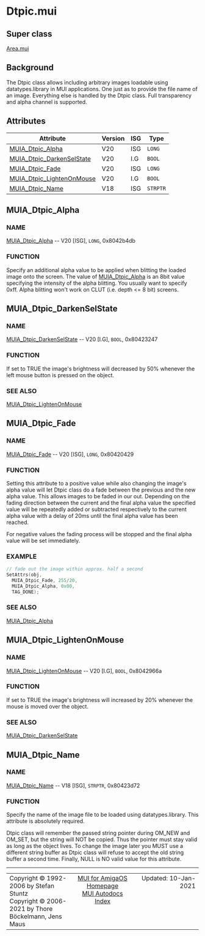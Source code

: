 # Dtpic.mui
## Super class
[Area.mui](MUI_Area.md)
## Background
The Dtpic class allows including arbitrary images loadable using
datatypes.library in MUI applications. One just as to provide the file name
of an image. Everything else is handled by the Dtpic class. Full
transparency and alpha channel is supported.
## Attributes
Attribute|Version|ISG|Type
---------|-------|---|----
[MUIA_Dtpic_Alpha](MUI_Dtpic.md/#MUIA_Dtpic_Alpha)|V20|ISG|`LONG`
[MUIA_Dtpic_DarkenSelState](MUI_Dtpic.md/#MUIA_Dtpic_DarkenSelState)|V20|I.G|`BOOL`
[MUIA_Dtpic_Fade](MUI_Dtpic.md/#MUIA_Dtpic_Fade)|V20|ISG|`LONG`
[MUIA_Dtpic_LightenOnMouse](MUI_Dtpic.md/#MUIA_Dtpic_LightenOnMouse)|V20|I.G|`BOOL`
[MUIA_Dtpic_Name](MUI_Dtpic.md/#MUIA_Dtpic_Name)|V18|ISG|`STRPTR`

## MUIA_Dtpic_Alpha
### NAME
[MUIA_Dtpic_Alpha](MUI_Dtpic.md/#MUIA_Dtpic_Alpha) -- V20 [ISG], `LONG`, 0x8042b4db

### FUNCTION
Specify an additional alpha value to be applied when blitting the loaded
image onto the screen. The value of [MUIA_Dtpic_Alpha](MUI_Dtpic.md/#MUIA_Dtpic_Alpha) is an 8bit value
specifying the intensity of the alpha blitting. You usually want to specify
0xff. Alpha blitting won't work on CLUT (i.e. depth <= 8 bit) screens.

## MUIA_Dtpic_DarkenSelState
### NAME
[MUIA_Dtpic_DarkenSelState](MUI_Dtpic.md/#MUIA_Dtpic_DarkenSelState) -- V20 [I.G], `BOOL`, 0x80423247

### FUNCTION
If set to TRUE the image's brightness will decreased by 50% whenever the
left mouse button is pressed on the object.

### SEE ALSO
[MUIA_Dtpic_LightenOnMouse](MUI_Dtpic.md/#MUIA_Dtpic_LightenOnMouse)

## MUIA_Dtpic_Fade
### NAME
[MUIA_Dtpic_Fade](MUI_Dtpic.md/#MUIA_Dtpic_Fade) -- V20 [ISG], `LONG`, 0x80420429

### FUNCTION
Setting this attribute to a positive value while also changing the image's alpha
value will let Dtpic class do a fade between the previous and the new alpha
value. This allows images to be faded in our out. Depending on the fading
direction between the current and the final alpha value the specified value will
be repeatedly added or subtracted respectively to the current alpha value with a
delay of 20ms until the final alpha value has been reached.

For negative values the fading process will be stopped and the final alpha value
will be set immediately.

### EXAMPLE
```c++
// fade out the image within approx. half a second
SetAttrs(obj,
  MUIA_Dtpic_Fade, 255/20,
  MUIA_Dtpic_Alpha, 0x00,
  TAG_DONE);
```

### SEE ALSO
[MUIA_Dtpic_Alpha](MUI_Dtpic.md/#MUIA_Dtpic_Alpha)

## MUIA_Dtpic_LightenOnMouse
### NAME
[MUIA_Dtpic_LightenOnMouse](MUI_Dtpic.md/#MUIA_Dtpic_LightenOnMouse) -- V20 [I.G], `BOOL`, 0x8042966a

### FUNCTION
If set to TRUE the image's brightness will increased by 20% whenever the
mouse is moved over the object.

### SEE ALSO
[MUIA_Dtpic_DarkenSelState](MUI_Dtpic.md/#MUIA_Dtpic_DarkenSelState)

## MUIA_Dtpic_Name
### NAME
[MUIA_Dtpic_Name](MUI_Dtpic.md/#MUIA_Dtpic_Name) -- V18 [ISG], `STRPTR`, 0x80423d72

### FUNCTION
Specify the name of the image file to be loaded using datatypes.library. This
attribute is absolutely required.

Dtpic class will remember the passed string pointer during OM_NEW and OM_SET,
but the string will NOT be copied. Thus the pointer must stay valid as long as
the object lives. To change the image later you MUST use a different string
buffer as Dtpic class will refuse to accept the old string buffer a second time.
Finally, NULL is NO valid value for this attribute.

----
<table class='compact' style='border: none; border-spacing: 0px; margin: 0px' width='100%'>
<tr>
<td style='text-align: left; vertical-align: top' width='33%'>Copyright &copy 1992-2006 by Stefan Stuntz<br>Copyright &copy 2006-2021 by Thore B&ouml;ckelmann, Jens Maus</TD>
<td style='text-align: center; vertical-align: top' width='33%'>
<a href=https://github.com/amiga-mui/muidev>MUI for AmigaOS Homepage</a><br>
<a href=https://github.com/amiga-mui/muidev/blob/master/autodocs/autodocs.md>MUI Autodocs Index</a>
</td>
<td style='text-align: right; vertical-align: top' width='33%'>Updated: 10-Jan-2021</td>
</tr>
</table>
